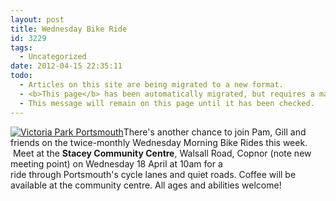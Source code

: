 ```yaml
---
layout: post
title: Wednesday Bike Ride
id: 3229
tags:
  - Uncategorized
date: 2012-04-15 22:35:11
todo:
  - Articles on this site are being migrated to a new format.
  - <b>This page</b> has been automatically migrated, but requires a manual check-&amp;-tune to ensure the format and links all work as expected.
  - This message will remain on this page until it has been checked.
---
```


[![Victoria Park Portsmouth](http://www.pompeybug.co.uk/wp-content/uploads/2012/04/Victoria-Park-1.jpg "Victoria Park Portsmouth")](http://www.pompeybug.co.uk/wp-content/uploads/2012/04/Victoria-Park-1.jpg)There's another chance to join Pam, Gill and friends on the twice-monthly Wednesday Morning Bike Rides this week.  Meet at the **Stacey Community Centre**, Walsall Road, Copnor (note new meeting point) on Wednesday 18 April at 10am for a ride through Portsmouth's cycle lanes and quiet roads. Coffee will be available at the community centre. All ages and abilities welcome!